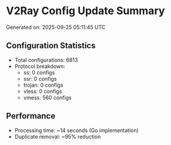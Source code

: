 # V2Ray Config Update Summary
Generated on: 2025-09-25 05:11:45 UTC

## Configuration Statistics
- Total configurations: 6813
- Protocol breakdown:
  - ss: 0 configs
  - ssr: 0 configs
  - trojan: 0 configs
  - vless: 0 configs
  - vmess: 560 configs

## Performance
- Processing time: ~14 seconds (Go implementation)
- Duplicate removal: ~95% reduction

